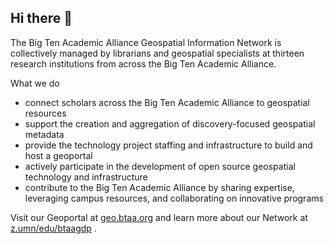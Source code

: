 ## Hi there 👋

The Big Ten Academic Alliance Geospatial Information Network is collectively managed by librarians and geospatial specialists at thirteen research institutions from across the Big Ten Academic Alliance.

What we do
* connect scholars across the Big Ten Academic Alliance to geospatial resources
* support the creation and aggregation of discovery-focused geospatial metadata
* provide the technology project staffing and infrastructure to build and host a geoportal
* actively participate in the development of open source geospatial technology and infrastructure
* contribute to the Big Ten Academic Alliance by sharing expertise, leveraging campus resources, and collaborating on innovative programs

Visit our Geoportal at [geo.btaa.org](https://geo.btaa.org) and learn more about our Network at [z.umn/edu/btaagdp](https://z.umn/edu/btaagdp) .

